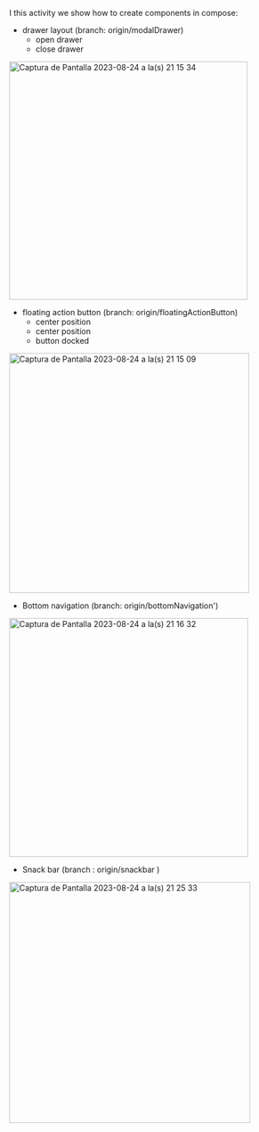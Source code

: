 I this activity we show how to create components in compose:

* drawer layout (branch: origin/modalDrawer)
  - open drawer
  - close drawer
 <img width="428" alt="Captura de Pantalla 2023-08-24 a la(s) 21 15 34" src="https://github.com/linkin123/ComposeComponents/assets/32915971/338bdd7e-88a3-4655-b7c6-fc1bab5336ff">



* floating action button (branch: origin/floatingActionButton)
  - center position
  - center position
  - button docked
  
<img width="431" alt="Captura de Pantalla 2023-08-24 a la(s) 21 15 09" src="https://github.com/linkin123/ComposeComponents/assets/32915971/a7f6789c-82ad-4a45-ac3a-77e7d38ded22">




* Bottom navigation (branch: origin/bottomNavigation')
<img width="429" alt="Captura de Pantalla 2023-08-24 a la(s) 21 16 32" src="https://github.com/linkin123/ComposeComponents/assets/32915971/65959e6e-050e-48e9-942b-951be455b33b">



* Snack bar (branch : origin/snackbar )
<img width="433" alt="Captura de Pantalla 2023-08-24 a la(s) 21 25 33" src="https://github.com/linkin123/ComposeComponents/assets/32915971/1bc70c9f-3cf0-47d3-94d8-409bc8cb0ed7">

